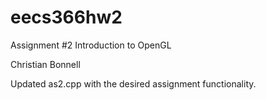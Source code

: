 # eecs366hw2
Assignment #2 Introduction to OpenGL

Christian Bonnell

Updated as2.cpp with the desired assignment functionality.